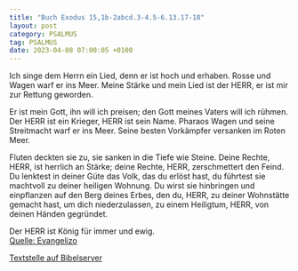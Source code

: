 ```yaml
---
title: "Buch Exodus 15,1b-2abcd.3-4.5-6.13.17-18"
layout: post
category: PSALMUS
tag: PSALMUS
date: 2023-04-08 07:00:05 +0100
---
```

Ich singe dem Herrn ein Lied,
denn er ist hoch und erhaben.
Rosse und Wagen warf er ins Meer.
Meine Stärke und mein Lied ist der HERR,
er ist mir zur Rettung geworden. 

Er ist mein Gott, ihn will ich preisen;
den Gott meines Vaters will ich rühmen.
Der HERR ist ein Krieger, HERR ist sein Name.<!--more--> 
Pharaos Wagen und seine Streitmacht warf er ins Meer. Seine besten Vorkämpfer versanken im Roten Meer.

Fluten deckten sie zu, sie sanken in die Tiefe wie Steine. 
Deine Rechte, HERR, ist herrlich an Stärke; deine Rechte, HERR, zerschmettert den Feind.
Du lenktest in deiner Güte das Volk, das du erlöst hast, du führtest sie machtvoll zu deiner heiligen Wohnung. 
Du wirst sie hinbringen und einpflanzen auf den Berg deines Erbes, den du, HERR, zu deiner Wohnstätte gemacht hast, um dich niederzulassen, zu einem Heiligtum, HERR, von deinen Händen gegründet. 

Der HERR ist König für immer und ewig.<br>
[Quelle: Evangelizo](https://evangeliumtagfuertag.org/DE/gospel)

[Textstelle auf Bibelserver](https://www.bibleserver.com/EU/ps15,1b-2abcd.3-4.5-6.13.17-18)
